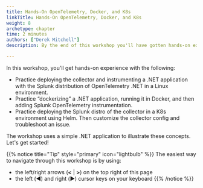 ```yaml
---
title: Hands-On OpenTelemetry, Docker, and K8s
linkTitle: Hands-On OpenTelemetry, Docker, and K8s
weight: 8
archetype: chapter
time: 2 minutes
authors: ["Derek Mitchell"]
description: By the end of this workshop you'll have gotten hands-on experience instrumenting a .NET application with OpenTelemetry, then Dockerizing the application and deploying it to Kubernetes.  You’ll also gain experience deploying the OpenTelemetry collector using Helm, customizing the collector configuration, and troubleshooting collector configuration issues.

---
```


In this workshop, you'll get hands-on experience with the following: 

* Practice deploying the collector and instrumenting a .NET application with the Splunk distribution of OpenTelemetry .NET in a Linux environment.
* Practice “dockerizing” a .NET application, running it in Docker, and then adding Splunk OpenTelemetry instrumentation.
* Practice deploying the Splunk distro of the collector in a K8s environment using Helm.  Then customize the collector config and troubleshoot an issue.

The workshop uses a simple .NET application to illustrate these concepts.  Let's get started!

{{% notice title="Tip" style="primary"  icon="lightbulb" %}}
The easiest way to navigate through this workshop is by using:

* the left/right arrows (**<** | **>**) on the top right of this page
* the left (◀️) and right (▶️) cursor keys on your keyboard
  {{% /notice %}}
